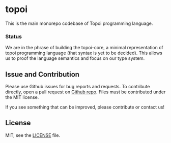 # topoi
This is the main monorepo codebase of Topoi programming language.

### Status

We are in the phrase of building the topoi-core, a minimal representation of topoi programming language (that syntax is yet to be decided). This allows us to proof the language semantics and focus on our type system.

## Issue and Contribution

Please use Github issues for bug reports and requests. To contribute directly, open a pull request on [Github repo](https://github.com/topoi-lang/topoi/issues). Files must be contributed under the MIT license.

If you see something that can be improved, please contribute or contact us!

## License
MIT, see the [LICENSE](https://github.com/topoi-lang/topoi/blob/master/LICENSE) file.
